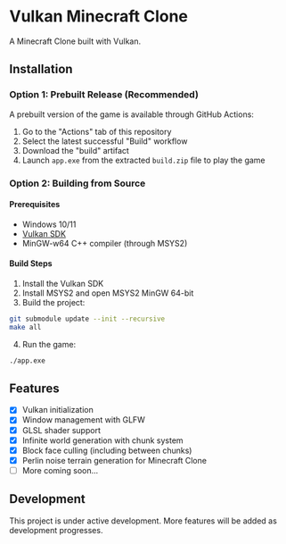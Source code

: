 # Vulkan Minecraft Clone

A Minecraft Clone built with Vulkan.

## Installation

### Option 1: Prebuilt Release (Recommended)

A prebuilt version of the game is available through GitHub Actions:

1. Go to the "Actions" tab of this repository
2. Select the latest successful "Build" workflow
3. Download the "build" artifact
4. Launch `app.exe` from the extracted `build.zip` file to play the game

### Option 2: Building from Source

#### Prerequisites

- Windows 10/11
- [Vulkan SDK](https://vulkan.lunarg.com/sdk/home)
- MinGW-w64 C++ compiler (through MSYS2)

#### Build Steps

1. Install the Vulkan SDK
2. Install MSYS2 and open MSYS2 MinGW 64-bit
3. Build the project:
```bash
git submodule update --init --recursive
make all
```
4. Run the game:
```bash
./app.exe
```

## Features

- [x] Vulkan initialization
- [x] Window management with GLFW
- [x] GLSL shader support
- [x] Infinite world generation with chunk system
- [x] Block face culling (including between chunks)
- [x] Perlin noise terrain generation for Minecraft Clone
- [ ] More coming soon...

## Development

This project is under active development. More features will be added as development progresses.